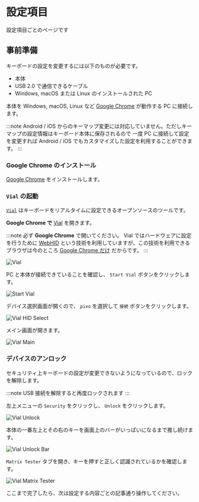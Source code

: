 # 設定項目

設定項目ごとのページです

## 事前準備

キーボードの設定を変更するには以下のものが必要です。

- 本体
- USB 2.0 で通信できるケーブル
- Windows, macOS または Linux のインストールされた PC

本体を Windows, macOS, Linux など [Google Chrome](https://www.google.com/chrome/) が動作する PC に接続します。

:::note
Android / iOS からのキーマップ変更には対応していません。ただしキーマップの設定情報はキーボード本体に保存されるので
一度 PC に接続して設定を変更すれば Android / iOS でもカスタマイズした設定を利用することができます。
:::

### Google Chrome のインストール

[Google Chrome](https://www.google.com/chrome/) をインストールします。

### `Vial` の起動

[`Vial`](https://get.vial.today/) はキーボードをリアルタイムに設定できるオープンソースのツールです。

**Google Chrome で** [Vial](https://vial.rocks/) を開きます。

:::note
必ず **Google Chrome** で開いてください。 Vial ではハードウェアに設定を行うために [WebHID](https://developer.mozilla.org/ja/docs/Web/API/WebHID_API) という技術を利用していますが、この技術を利用できるブラウザは今のところ [Google Chrome だけ](https://caniuse.com/webhid) だからです。
:::

![Vial](./assets/vial.png)

PC と本体が接続できていることを確認し、 `Start Vial` ボタンをクリックします。

![Start Vial](./assets/vial_start.png)

デバイス選択画面が開くので、 `pixo` を選択して `接続` ボタンをクリックします。

![Vial HID Select](./assets/vial_hid.png)

メイン画面が開きます。

![Vial Main](./assets/vial_main.png)

### デバイスのアンロック

セキュリティ上キーボードの設定が変更できないようになっているので、ロックを解除します。

:::note
USB 接続を解除すると再度ロックされます
:::

左上メニューの `Security` をクリックし、 `Unlock` をクリックします。

![Vial Unlock](./assets/vial_unlock.png)

本体の一番左上とその右のキーを画面上のバーがいっぱいになるまで推し続けます。

![Vial Unlock Bar](./assets/vial_unlock_bar.png)

`Matrix Tester` タブを開き、キーを押すと正しく認識されているかを確認します。

![Vial Matrix Tester](./assets/vial_matrix_tester.png)

ここまで完了したら、次は設定する内容ごとの記事通り操作してください。
